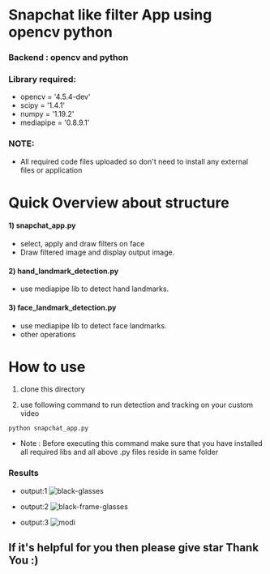 # Snapchat like filter App using opencv python

### Backend : opencv and python
### Library required:

- opencv = '4.5.4-dev'
- scipy = '1.4.1'
- numpy = '1.19.2'
- mediapipe = '0.8.9.1'


### NOTE:

- All required code files uploaded so don't need to install any external files or application

# Quick Overview about structure
#### 1) snapchat_app.py

- select, apply and draw filters on face
- Draw filtered image and display output image.

#### 2) hand_landmark_detection.py

- use mediapipe lib to detect hand landmarks.

#### 3) face_landmark_detection.py

- use mediapipe lib to detect face landmarks.
- other operations

# How to use 

1) clone this directory
 
2) use following command to run detection and tracking on your custom video

  ```
  python snapchat_app.py
  ```

- Note : Before executing this command make sure that you have installed all required libs and all above .py files reside in same folder

### Results

- output:1 
![black-glasses](https://user-images.githubusercontent.com/69752829/148889290-ced2de77-0798-4558-bbba-94a061d3dd0d.PNG)

- output:2
![black-frame-glasses](https://user-images.githubusercontent.com/69752829/148889362-f1fca637-5cee-4301-9914-c4eabd978bd2.PNG)

- output:3
![modi](https://user-images.githubusercontent.com/69752829/148889394-eea91c36-b520-422d-843c-f891153477f6.PNG)

## If it's helpful for you then please give star Thank You :)

